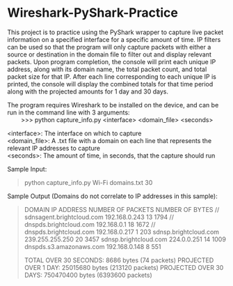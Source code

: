 # Wireshark-PyShark-Practice
This project is to practice using the PyShark wrapper to capture live packet information on a specified interface for a specific amount of time. IP filters can be used so that the program will only capture packets with either a source or destination in the domain file to filter out and display relevant packets. Upon program completion, the console will print each unique IP address, along with its domain name, the total packet count, and total packet size for that IP. After each line corresponding to each unique IP is printed, the console will display the combined totals for that time period along with the projected amounts for 1 day and 30 days.

The program requires Wireshark to be installed on the device, and can be run in the command line with 3 arguments:  
&nbsp;&nbsp;&nbsp;&nbsp;&nbsp;&nbsp;&nbsp;&nbsp;>>> python capture_info.py \<interface> \<domain_file> \<seconds>  

\<interface>: The interface on which to capture  
\<domain_file>: A .txt file with a domain on each line that represents the relevant IP addresses to capture  
\<seconds>: The amount of time, in seconds, that the capture should run

Sample Input:
>python capture_info.py Wi-Fi domains.txt 30

Sample Output (Domains do not correlate to IP addresses in this sample):
>DOMAIN                                  IP ADDRESS               NUMBER OF PACKETS        NUMBER OF BYTES //
>sdnsagent.brightcloud.com               192.168.0.243            13                       1794 //
>dnspds.brightcloud.com                  192.168.0.1              18                       1672 //
>dnspds.brightcloud.com                  192.168.0.217            1                        203
>sdnsp.brightcloud.com                   239.255.255.250          20                       3457
>sdnsp.brightcloud.com                   224.0.0.251              14                       1009
>dnspds.s3.amazonaws.com                 192.168.0.148            8                        551
>
>TOTAL OVER 30 SECONDS:    8686 bytes (74 packets)
>PROJECTED OVER 1 DAY:     25015680 bytes (213120 packets)
>PROJECTED OVER 30 DAYS:   750470400 bytes (6393600 packets)
